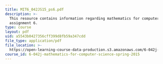 ```yaml
---
title: MIT6_042JS15_ps6.pdf
description: >-
  This resource contains information regarding mathematics for computer science,
  assignment 6.
type: course
layout: pdf
uid: a5543b0427356cff399d8fb59a347cdd
file_type: application/pdf
file_location: >-
  https://open-learning-course-data-production.s3.amazonaws.com/6-042j-mathematics-for-computer-science-spring-2015/a5543b0427356cff399d8fb59a347cdd_MIT6_042JS15_ps6.pdf
course_id: 6-042j-mathematics-for-computer-science-spring-2015
---
```

